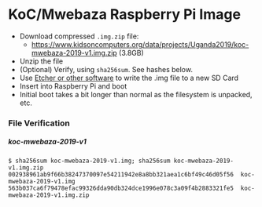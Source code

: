 # KoC/Mwebaza Raspberry Pi Image

* Download compressed `.img.zip` file:
  * https://www.kidsoncomputers.org/data/projects/Uganda2019/koc-mwebaza-2019-v1.img.zip (3.8GB)
* Unzip the file
* (Optional) Verify, using `sha256sum`.  See hashes below.
* Use [Etcher or other software](https://www.raspberrypi.org/documentation/installation/installing-images/README.md) to write the .img file to a new SD Card
* Insert into Raspberry Pi and boot
* Initial boot takes a bit longer than normal as the filesystem is unpacked, etc.



### File Verification

##### koc-mwebaza-2019-v1
```
$ sha256sum koc-mwebaza-2019-v1.img; sha256sum koc-mwebaza-2019-v1.img.zip 
002938961ab9f66b38247370097e54211942e8a8bb321aea1c6bf49c46d05f56  koc-mwebaza-2019-v1.img
563b037ca6f79478efac99326dda90db324dce1996e078c3a09f4b2883321fe5  koc-mwebaza-2019-v1.img.zip
```
